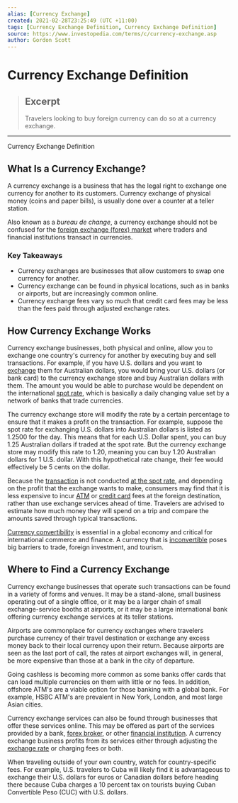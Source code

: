 ```yaml
---
alias: [Currency Exchange]
created: 2021-02-28T23:25:49 (UTC +11:00)
tags: [Currency Exchange Definition, Currency Exchange Definition]
source: https://www.investopedia.com/terms/c/currency-exchange.asp
author: Gordon Scott
---
```


# Currency Exchange Definition

> ## Excerpt
> Travelers looking to buy foreign currency can do so at a currency exchange.

---

Currency Exchange Definition
## What Is a Currency Exchange?

A currency exchange is a business that has the legal right to exchange one currency for another to its customers. Currency exchange of physical money (coins and paper bills), is usually done over a counter at a teller station.

Also known as a _bureau de change_, a currency exchange should not be confused for the [foreign exchange (forex) market](https://www.investopedia.com/terms/forex/f/foreign-exchange-markets.asp) where traders and financial institutions transact in currencies.

### Key Takeaways

-   Currency exchanges are businesses that allow customers to swap one currency for another.
-   Currency exchange can be found in physical locations, such as in banks or airports, but are increasingly common online.
-   Currency exchange fees vary so much that credit card fees may be less than the fees paid through adjusted exchange rates.

## How Currency Exchange Works

Currency exchange businesses, both physical and online, allow you to exchange one country's currency for another by executing buy and sell transactions. For example, if you have U.S. dollars and you want to [exchange](https://www.investopedia.com/articles/personal-finance/082115/best-ways-save-currency-exchanges.asp) them for Australian dollars, you would bring your U.S. dollars (or bank card) to the currency exchange store and buy Australian dollars with them. The amount you would be able to purchase would be dependent on the international [spot rate](https://www.investopedia.com/terms/s/spot_rate.asp), which is basically a daily changing value set by a network of banks that trade currencies.

The currency exchange store will modify the rate by a certain percentage to ensure that it makes a profit on the transaction. For example, suppose the spot rate for exchanging U.S. dollars into Australian dollars is listed as 1.2500 for the day. This means that for each U.S. Dollar spent, you can buy 1.25 Australian dollars if traded at the spot rate. But the currency exchange store may modify this rate to 1.20, meaning you can buy 1.20 Australian dollars for 1 U.S. dollar. With this hypothetical rate change, their fee would effectively be 5 cents on the dollar.

Because the [transaction](https://www.investopedia.com/terms/t/transaction.asp) is not conducted [at the spot rate](https://www.investopedia.com/video/play/spot-rate/), and depending on the profit that the exchange wants to make, consumers may find that it is less expensive to incur [ATM](https://www.investopedia.com/terms/a/atm.asp) or [credit card](https://www.investopedia.com/terms/c/creditcard.asp) fees at the foreign destination, rather than use exchange services ahead of time. Travelers are advised to estimate how much money they will spend on a trip and compare the amounts saved through typical transactions.

[Currency convertibility](https://www.investopedia.com/terms/c/convertibility.asp) is essential in a global economy and critical for international commerce and finance. A currency that is [inconvertible](https://www.investopedia.com/terms/b/blockedcurrency.asp) poses big barriers to trade, foreign investment, and tourism.

## Where to Find a Currency Exchange

Currency exchange businesses that operate such transactions can be found in a variety of forms and venues. It may be a stand-alone, small business operating out of a single office, or it may be a larger chain of small exchange-service booths at airports, or it may be a large international bank offering currency exchange services at its teller stations.

Airports are commonplace for currency exchanges where travelers purchase currency of their travel destination or exchange any excess money back to their local currency upon their return. Because airports are seen as the last port of call, the rates at airport exchanges will, in general, be more expensive than those at a bank in the city of departure.

Going cashless is becoming more common as some banks offer cards that can load multiple currencies on them with little or no fees. In addition, offshore ATM's are a viable option for those banking with a global bank. For example, HSBC ATM's are prevalent in New York, London, and most large Asian cities.

Currency exchange services can also be found through businesses that offer these services online. This may be offered as part of the services provided by a bank, [forex broker](https://www.investopedia.com/terms/forex/c/currency-trading-forex-brokers.asp), or other [financial institution](https://www.investopedia.com/terms/f/financialinstitution.asp). A currency exchange business profits from its services either through adjusting the [exchange rate](https://www.investopedia.com/terms/e/exchangerate.asp) or charging fees or both.

When traveling outside of your own country, watch for country-specific fees. For example, U.S. travelers to Cuba will likely find it is advantageous to exchange their U.S. dollars for euros or Canadian dollars before heading there because Cuba charges a 10 percent tax on tourists buying Cuban Convertible Peso (CUC) with U.S. dollars.

